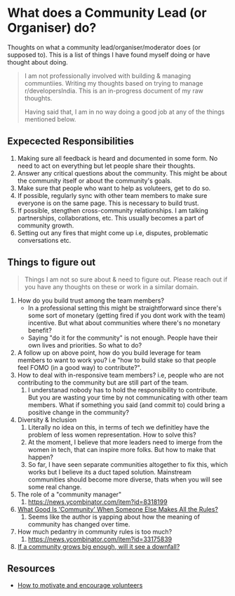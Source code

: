 # What does a Community Lead (or Organiser) do?



Thoughts on what a community lead/organiser/moderator does (or supposed to). This is a list of things I have found myself doing or have thought about doing.

> I am not professionally involved with building & managing communtiies. Writing my thoughts based on trying to manage r/developersIndia. This is an in-progress document of my raw thoughts.
>
> Having said that, I am in no way doing a good job at any of the things mentioned below.

## Expecected Responsibilities

1. Making sure all feedback is heard and documented in some form. No need to act on everything but let people share their thoughts.
2. Answer any critical questions about the community. This might be about the community itself or about the community's goals.
3. Make sure that people who want to help as voluteers, get to do so.
4. If possible, regularly sync with other team members to make sure everyone is on the same page. This is necessary to build trust.
5. If possible, stengthen cross-community relationships. I am talking partnerships, collaborations, etc. This usually becomes a part of community growth.
6. Setting out any fires that might come up i.e, disputes, problematic conversations etc.

## Things to figure out

> Things I am not so sure about & need to figure out. Please reach out if you have any thoughts on these or work in a similar domain.

1. How do you build trust among the team members?
   - In a professional setting this might be straightforward since there's some sort of monetary (getting fired if you dont work with the team) incentive. But what about communities where there's no monetary benefit?
   - Saying "do it for the community" is not enough. People have their own lives and priorities. So what to do?
2. A follow up on above point, how do you build leverage for team members to want to work you? i.e "how to build stake so that people feel FOMO (in a good way) to contribute?".
3. How to deal with in-responsive team members? i.e, people who are not contributing to the community but are still part of the team.
   1. I understanad nobody has to hold the responsibility to contribute. But you are wasting your time by not communicating with other team members. What if something you said (and commit to) could bring a positive change in the community?
4. Diversity & Inclusion
   1. Literally no idea on this, in terms of tech we definitley have the problem of less women representation. How to solve this?
   2. At the moment, I believe that more leaders need to imerge from the women in tech, that can inspire more folks. But how to make that happen?
   3. So far, I have seen separate communities altogether to fix this, which works but I believe its a duct taped solution. Mainstream communities should become more diverse, thats when you will see some real change.
5. The role of a "community manager"
   1. https://news.ycombinator.com/item?id=8318199
6. [What Good Is ‘Community’ When Someone Else Makes All the Rules?](https://www.nytimes.com/2018/04/17/magazine/what-good-is-community-when-someone-else-makes-all-the-rules.html)
   1. Seems like the author is yapping about how the meaning of community has changed over time.
7. How much pedantry in community rules is too much?
   1. https://news.ycombinator.com/item?id=33175839
8. [If a community grows big enough, will it see a downfall?](https://news.ycombinator.com/item?id=31363153)


## Resources

- [How to motivate and encourage volunteers](https://til.bhupesh.me/community-building/how-to-motivate-and-encourage-volunteers)